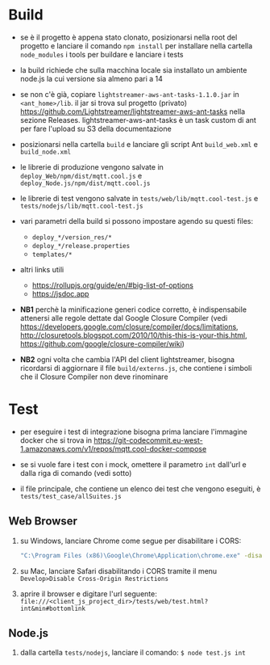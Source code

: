 # Build

- se è il progetto è appena stato clonato, posizionarsi nella root del progetto e lanciare il comando `npm install` per installare nella cartella `node_modules` i tools per buildare e lanciare i tests

- la build richiede che sulla macchina locale sia installato un ambiente node.js la cui versione sia almeno pari a 14

- se non c'è già, copiare `lightstreamer-aws-ant-tasks-1.1.0.jar` in `<ant_home>/lib`. il jar si trova sul progetto (privato) https://github.com/Lightstreamer/lightstreamer-aws-ant-tasks nella sezione Releases. lightstreamer-aws-ant-tasks è un task custom di ant per fare l'upload su S3 della documentazione

- posizionarsi nella cartella `build` e lanciare gli script Ant `build_web.xml` e `build_node.xml`

- le librerie di produzione vengono salvate in `deploy_Web/npm/dist/mqtt.cool.js` e `deploy_Node.js/npm/dist/mqtt.cool.js`

- le librerie di test vengono salvate in `tests/web/lib/mqtt.cool-test.js` e `tests/nodejs/lib/mqtt.cool-test.js`

- vari parametri della build si possono impostare agendo su questi files:    
    * `deploy_*/version_res/*`
    * `deploy_*/release.properties`
    * `templates/*`

- altri links utili
    * https://rollupjs.org/guide/en/#big-list-of-options
    * https://jsdoc.app

- **NB1** perchè la minificazione generi codice corretto, è indispensabile attenersi alle regole dettate dal Google Closure Compiler (vedi https://developers.google.com/closure/compiler/docs/limitations, http://closuretools.blogspot.com/2010/10/this-this-is-your-this.html, https://github.com/google/closure-compiler/wiki)

- **NB2** ogni volta che cambia l'API del client lightstreamer, bisogna ricordarsi di aggiornare il file `build/externs.js`, che contiene i simboli che il Closure Compiler non deve rinominare


# Test

- per eseguire i test di integrazione bisogna prima lanciare l'immagine docker che si trova in https://git-codecommit.eu-west-1.amazonaws.com/v1/repos/mqtt.cool-docker-compose

- se si vuole fare i test con i mock, omettere il parametro `int` dall'url e dalla riga di comando (vedi sotto)

- il file principale, che contiene un elenco dei test che vengono eseguiti, è `tests/test_case/allSuites.js`

## Web Browser

1. su Windows, lanciare Chrome come segue per disabilitare i CORS:
   ```sh
   "C:\Program Files (x86)\Google\Chrome\Application\chrome.exe" -disable-web-security --disable-gpu --user-data-dir=c:/chromeTemp
   ```

2. su Mac, lanciare Safari disabilitando i CORS tramite il menu `Develop>Disable Cross-Origin Restrictions`

3. aprire il browser e digitare l'url seguente:
   `file:///<client_js_project_dir>/tests/web/test.html?int&min#bottomlink`

## Node.js

1. dalla cartella `tests/nodejs`, lanciare il comando:
   `$ node test.js int`
